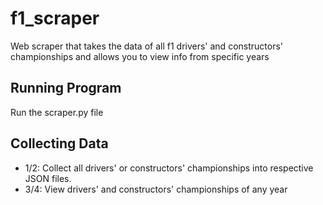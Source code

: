 # f1_scraper
Web scraper that takes the data of all f1 drivers' and constructors' championships and allows you to view info from specific years


## Running Program
Run the scraper.py file

## Collecting Data
- 1/2: Collect all drivers' or constructors' championships into respective JSON files.
- 3/4: View drivers' and constructors' championships of any year

